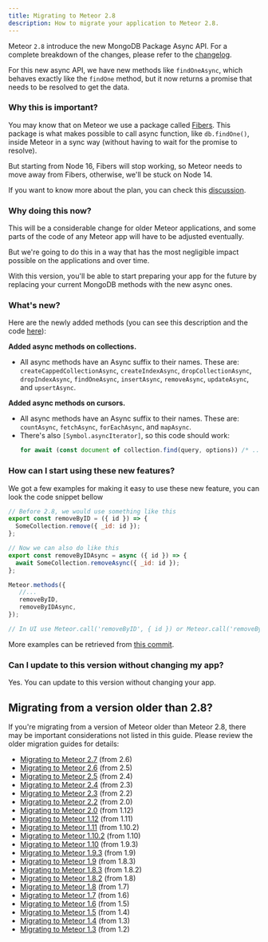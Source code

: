 ```yaml
---
title: Migrating to Meteor 2.8
description: How to migrate your application to Meteor 2.8.
---
```


Meteor `2.8` introduce the new MongoDB Package Async API. For a complete breakdown of the changes, please refer to the [changelog](http://docs.meteor.com/changelog.html).

For this new async API, we have new methods like `findOneAsync`, which behaves exactly like the `findOne` method, but it now returns a promise that needs to be resolved to get the data.

<h3 id="why-like-this">Why this is important?</h3>

You may know that on Meteor we use a package called [Fibers](https://github.com/laverdet/node-fibers). This package is what makes possible to call async function, like `db.findOne()`, inside Meteor in a sync way (without having to wait for the promise to resolve).  

But starting from Node 16, Fibers will stop working, so Meteor needs to move away from Fibers, otherwise, we'll be stuck on Node 14.

If you want to know more about the plan, you can check this [discussion](https://github.com/meteor/meteor/discussions/11505).

<h3 id="why-now">Why doing this now?</h3>

This will be a considerable change for older Meteor applications, and some parts of the code of any Meteor app will have to be adjusted eventually.

But we're going to do this in a way that has the most negligible impact possible on the applications and over time.

With this version, you'll be able to start preparing your app for the future by replacing your current MongoDB methods with the new async ones.

<h3 id="what-is-new">What's new?</h3>

Here are the newly added methods (you can see this description and the code [here](https://github.com/meteor/meteor/pull/12028)):

**Added async methods on collections.**
 - All async methods have an Async suffix to their names. These are: `createCappedCollectionAsync`, `createIndexAsync`, `dropCollectionAsync`, `dropIndexAsync`, `findOneAsync`, `insertAsync`, `removeAsync`, `updateAsync`, and `upsertAsync`.

**Added async methods on cursors.**
 - All async methods have an Async suffix to their names. These are: `countAsync`, `fetchAsync`, `forEachAsync`, and `mapAsync`.
 - There's also `[Symbol.asyncIterator]`, so this code should work:
    ```js
    for await (const document of collection.find(query, options)) /* ... */
    ```

<h3 id="how-do-i-update">How can I start using these new features?</h3>

We got a few examples for making it easy to use these new feature, you can look the code snippet bellow

```js
// Before 2.8, we would use something like this
export const removeByID = ({ id }) => {
  SomeCollection.remove({ _id: id });
};

// Now we can also do like this
export const removeByIDAsync = async ({ id }) => {
  await SomeCollection.removeAsync({ _id: id });
};

Meteor.methods({
   //...
   removeByID,
   removeByIDAsync,
});

// In UI use Meteor.call('removeByID', { id }) or Meteor.call('removeByIDAsync', { id })
```

More examples can be retrieved from [this commit](https://github.com/fredmaiaarantes/simpletasks/compare/main...mongodb-async-api).


<h3 id="should-i-update">Can I update to this version without changing my app?</h3>

Yes. You can update to this version without changing your app.

<h2 id="older-versions">Migrating from a version older than 2.8?</h2>

If you're migrating from a version of Meteor older than Meteor 2.8, there may be important considerations not listed in this guide. Please review the older migration guides for details:

* [Migrating to Meteor 2.7](2.7-migration.html) (from 2.6)
* [Migrating to Meteor 2.6](2.6-migration.html) (from 2.5)
* [Migrating to Meteor 2.5](2.5-migration.html) (from 2.4)
* [Migrating to Meteor 2.4](2.4-migration.html) (from 2.3)
* [Migrating to Meteor 2.3](2.3-migration.html) (from 2.2)
* [Migrating to Meteor 2.2](2.2-migration.html) (from 2.0)
* [Migrating to Meteor 2.0](2.0-migration.html) (from 1.12)
* [Migrating to Meteor 1.12](1.12-migration.html) (from 1.11)
* [Migrating to Meteor 1.11](1.11-migration.html) (from 1.10.2)
* [Migrating to Meteor 1.10.2](1.10.2-migration.html) (from 1.10)
* [Migrating to Meteor 1.10](1.10-migration.html) (from 1.9.3)
* [Migrating to Meteor 1.9.3](1.9.3-migration.html) (from 1.9)
* [Migrating to Meteor 1.9](1.9-migration.html) (from 1.8.3)
* [Migrating to Meteor 1.8.3](1.8.3-migration.html) (from 1.8.2)
* [Migrating to Meteor 1.8.2](1.8.2-migration.html) (from 1.8)
* [Migrating to Meteor 1.8](1.8-migration.html) (from 1.7)
* [Migrating to Meteor 1.7](1.7-migration.html) (from 1.6)
* [Migrating to Meteor 1.6](1.6-migration.html) (from 1.5)
* [Migrating to Meteor 1.5](1.5-migration.html) (from 1.4)
* [Migrating to Meteor 1.4](1.4-migration.html) (from 1.3)
* [Migrating to Meteor 1.3](1.3-migration.html) (from 1.2)
